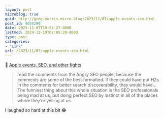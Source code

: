 ```yaml
---
layout: post
microblog: true
guid: http://greg-morris.micro.blog/2023/11/07/apple-events-seo.html
post_id: 4055290
date: 2023-11-07T19:54:27-0000
lastmod: 2024-12-19T07:09:20-0000
type: post
categories:
- "Link"
url: /2023/11/07/apple-events-seo.html
---
```

<p>🔗 <a href="https://podcasts.apple.com/gb/podcast/the-vergecast/id430333725?i=1000633582783">Apple events, SEO, and other fights</a></p>
<blockquote>
<p>read the comments from the Angry SEO people, because the comments are some of the best formatted. If they could have put H2s in the comments for better search discoverability, they would have…The funniest thing about this whole situation is the SEO professionals being mad at us, but doing perfect SEO by instinct in all of the places where they’re yelling at us.</p>
</blockquote>
<p>I laughed so hard at this bit 😂</p>
